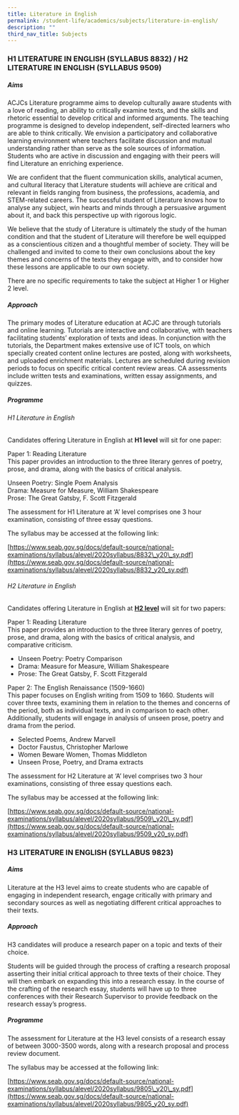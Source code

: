 ```yaml
---
title: Literature in English
permalink: /student-life/academics/subjects/literature-in-english/
description: ""
third_nav_title: Subjects
---
```

### H1 LITERATURE IN ENGLISH (SYLLABUS 8832) / H2 LITERATURE IN ENGLISH (SYLLABUS 9509)

##### Aims

  

ACJCs Literature programme aims to develop culturally aware students with a love of reading, an ability to critically examine texts, and the skills and rhetoric essential to develop critical and informed arguments. The teaching programme is designed to develop independent, self-directed learners who are able to think critically. We envision a participatory and collaborative learning environment where teachers facilitate discussion and mutual understanding rather than serve as the sole sources of information. Students who are active in discussion and engaging with their peers will find Literature an enriching experience.

  

We are confident that the fluent communication skills, analytical acumen, and cultural literacy that Literature students will achieve are critical and relevant in fields ranging from business, the professions, academia, and STEM-related careers. The successful student of Literature knows how to analyse any subject, win hearts and minds through a persuasive argument about it, and back this perspective up with rigorous logic.

  

We believe that the study of Literature is ultimately the study of the human condition and that the student of Literature will therefore be well equipped as a conscientious citizen and a thoughtful member of society. They will be challenged and invited to come to their own conclusions about the key themes and concerns of the texts they engage with, and to consider how these lessons are applicable to our own society.

  

There are no specific requirements to take the subject at Higher 1 or Higher 2 level.

  

##### Approach

  

The primary modes of Literature education at ACJC are through tutorials and online learning. Tutorials are interactive and collaborative, with teachers facilitating students’ exploration of texts and ideas. In conjunction with the tutorials, the Department makes extensive use of ICT tools, on which specially created content online lectures are posted, along with worksheets, and uploaded enrichment materials. Lectures are scheduled during revision periods to focus on specific critical content review areas. CA assessments include written tests and examinations, written essay assignments, and quizzes.

  

##### Programme

  

###### H1 Literature in English

Candidates offering Literature in English at&nbsp;**H1 level**&nbsp;will sit for one paper:  

  

Paper 1: Reading Literature <br>
This paper provides an introduction to the three literary genres of poetry, prose, and drama, along with the basics of critical analysis.

Unseen Poetry: Single Poem Analysis <br>
Drama: Measure for Measure, William Shakespeare <br>
Prose: The Great Gatsby, F. Scott Fitzgerald

  

The assessment for H1 Literature at ‘A’ level comprises one 3 hour examination, consisting of three essay questions.

  

The syllabus may be accessed at the following link:

[https://www.seab.gov.sg/docs/default-source/national-examinations/syllabus/alevel/2020syllabus/8832\_y20\_sy.pdf](https://www.seab.gov.sg/docs/default-source/national-examinations/syllabus/alevel/2020syllabus/8832_y20_sy.pdf)

  

###### H2 Literature in English

Candidates offering Literature in English at&nbsp;**<u>H2 level</u>**&nbsp;will sit for two papers:  

  

Paper 1: Reading Literature <br>
This paper provides an introduction to the three literary genres of poetry, prose, and drama, along with the basics of critical analysis, and comparative criticism.

*   Unseen Poetry: Poetry Comparison
*   Drama: Measure for Measure, William Shakespeare
*   Prose: The Great Gatsby, F. Scott Fitzgerald

  

Paper 2: The English Renaissance (1509-1660) <br>
This paper focuses on English writing from 1509 to 1660. Students will cover three texts, examining them in relation to the themes and concerns of the period, both as individual texts, and in comparison to each other. Additionally, students will engage in analysis of unseen prose, poetry and drama from the period.

*   Selected Poems, Andrew Marvell
*   Doctor Faustus, Christopher Marlowe
*   Women Beware Women, Thomas Middleton
*   Unseen Prose, Poetry, and Drama extracts

  

The assessment for H2 Literature at ‘A’ level comprises two 3 hour examinations, consisting of three essay questions each.

The syllabus may be accessed at the following link:

[https://www.seab.gov.sg/docs/default-source/national-examinations/syllabus/alevel/2020syllabus/9509\_y20\_sy.pdf](https://www.seab.gov.sg/docs/default-source/national-examinations/syllabus/alevel/2020syllabus/9509_y20_sy.pdf)

### H3 LITERATURE IN ENGLISH (SYLLABUS 9823)


  

##### Aims

Literature at the H3 level aims to create students who are capable of engaging in independent research, engage critically with primary and secondary sources as well as negotiating different critical approaches to their texts.

  

##### Approach

H3 candidates will produce a research paper on a topic and texts of their choice.

  

Students will be guided through the process of crafting a research proposal asserting their initial critical approach to three texts of their choice. They will then embark on expanding this into a research essay. In the course of the crafting of the research essay, students will have up to three conferences with their Research Supervisor to provide feedback on the research essay’s progress.

  

##### Programme

The assessment for Literature at the H3 level consists of a research essay of between 3000-3500 words, along with a research proposal and process review document.

  

The syllabus may be accessed at the following link:

[https://www.seab.gov.sg/docs/default-source/national-examinations/syllabus/alevel/2020syllabus/9805\_y20\_sy.pdf](https://www.seab.gov.sg/docs/default-source/national-examinations/syllabus/alevel/2020syllabus/9805_y20_sy.pdf)